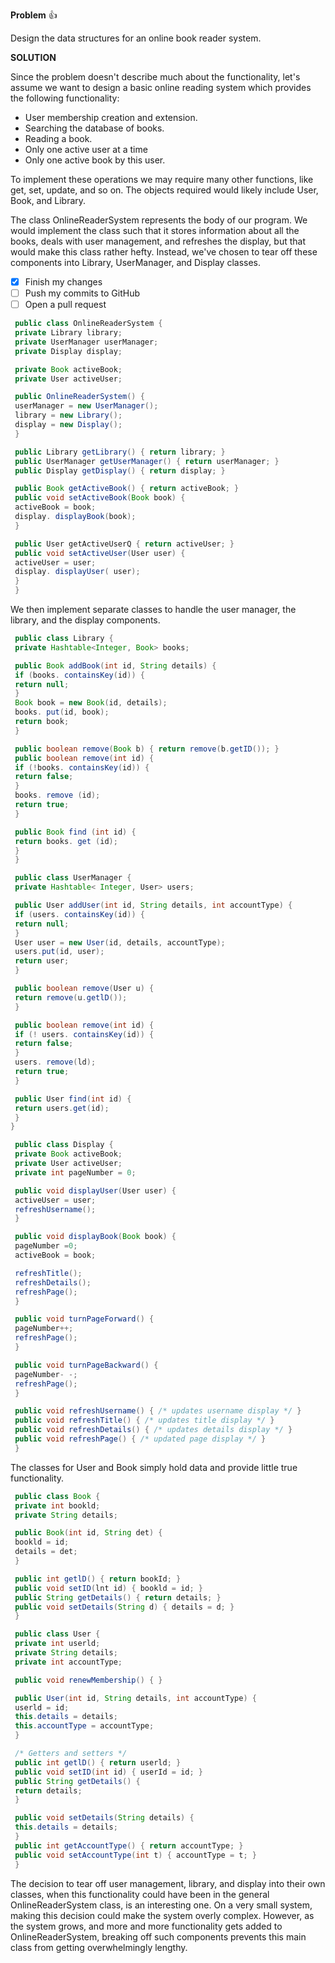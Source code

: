**Problem** :+1:

Design the data structures for an online book reader system.

**SOLUTION**

Since the problem doesn't describe much about the functionality, let's assume we want to design a basic online reading system which provides the following functionality:
* User membership creation and extension.
* Searching the database of books.
* Reading a book.
* Only one active user at a time
* Only one active book by this user.

To implement these operations we may require many other functions, like get, set, update, and so on. The objects required would likely include User, Book, and Library.

The class OnlineReaderSystem represents the body of our program. We would implement the class such that it stores information about all the books, deals with user management, and refreshes the display, but that would make this class rather hefty. Instead, we've chosen to tear off these components into Library, UserManager, and Display classes.

- [x] Finish my changes
- [ ] Push my commits to GitHub
- [ ] Open a pull request

```java
 public class OnlineReaderSystem {
 private Library library;
 private UserManager userManager;
 private Display display;

 private Book activeBook;
 private User activeUser;

 public OnlineReaderSystem() {
 userManager = new UserManager();
 library = new Library();
 display = new Display();
 }

 public Library getLibrary() { return library; }
 public UserManager getUserManager() { return userManager; }
 public Display getDisplay() { return display; }

 public Book getActiveBook() { return activeBook; }
 public void setActiveBook(Book book) {
 activeBook = book;
 display. displayBook(book);
 }

 public User getActiveUserQ { return activeUser; }
 public void setActiveUser(User user) {
 activeUser = user;
 display. displayUser( user);
 }
 }
```
We then implement separate classes to handle the user manager, the library, and the display components.
```java
 public class Library {
 private Hashtable<Integer, Book> books;

 public Book addBook(int id, String details) {
 if (books. containsKey(id)) {
 return null;
 }
 Book book = new Book(id, details);
 books. put(id, book);
 return book;
 }

 public boolean remove(Book b) { return remove(b.getID()); }
 public boolean remove(int id) {
 if (!books. containsKey(id)) {
 return false;
 }
 books. remove (id);
 return true;
 }

 public Book find (int id) {
 return books. get (id);
 }
 }

```
```java
 public class UserManager {
 private Hashtable< Integer, User> users;

 public User addUser(int id, String details, int accountType) {
 if (users. containsKey(id)) {
 return null;
 }
 User user = new User(id, details, accountType);
 users.put(id, user);
 return user;
 }

 public boolean remove(User u) {
 return remove(u.getlD());
 }

 public boolean remove(int id) {
 if (! users. containsKey(id)) {
 return false;
 }
 users. remove(ld);
 return true;
 }

 public User find(int id) {
 return users.get(id);
 }
}

```
```java
 public class Display {
 private Book activeBook;
 private User activeUser;
 private int pageNumber = 0;

 public void displayUser(User user) {
 activeUser = user;
 refreshUsername();
 }

 public void displayBook(Book book) {
 pageNumber =0;
 activeBook = book;

 refreshTitle();
 refreshDetails();
 refreshPage();
 }

 public void turnPageForward() {
 pageNumber++;
 refreshPage();
 }

 public void turnPageBackward() {
 pageNumber- -;
 refreshPage();
 }

 public void refreshUsername() { /* updates username display */ }
 public void refreshTitle() { /* updates title display */ }
 public void refreshDetails() { /* updates details display */ }
 public void refreshPage() { /* updated page display */ }
 }
```
The classes for User and Book simply hold data and provide little true functionality.

```java
 public class Book {
 private int bookld;
 private String details;

 public Book(int id, String det) {
 bookld = id;
 details = det;
 }

 public int getlD() { return bookId; }
 public void setID(lnt id) { bookld = id; }
 public String getDetails() { return details; }
 public void setDetails(String d) { details = d; }
 }

```
```java
 public class User {
 private int userld;
 private String details;
 private int accountType;

 public void renewMembership() { }

 public User(int id, String details, int accountType) {
 userld = id;
 this.details = details;
 this.accountType = accountType;
 }

 /* Getters and setters */
 public int getlD() { return userld; }
 public void setID(int id) { userId = id; }
 public String getDetails() {
 return details;
 }

 public void setDetails(String details) {
 this.details = details;
 }
 public int getAccountType() { return accountType; }
 public void setAccountType(int t) { accountType = t; }
 }
```
The decision to tear off user management, library, and display into their own classes, when this functionality could have been in the general OnlineReaderSystem class, is an interesting one. On a very small system, making this decision could make the system overly complex. However, as the system grows, and more and more functionality gets added to OnlineReaderSystem, breaking off such components prevents this main class from getting overwhelmingly lengthy.

